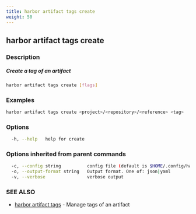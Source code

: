 ```yaml
---
title: harbor artifact tags create
weight: 50
---
```

## harbor artifact tags create

### Description

##### Create a tag of an artifact

```sh
harbor artifact tags create [flags]
```

### Examples

```sh
harbor artifact tags create <project>/<repository>/<reference> <tag>
```

### Options

```sh
  -h, --help   help for create
```

### Options inherited from parent commands

```sh
  -c, --config string          config file (default is $HOME/.config/harbor-cli/config.yaml)
  -o, --output-format string   Output format. One of: json|yaml
  -v, --verbose                verbose output
```

### SEE ALSO

* [harbor artifact tags](harbor-artifact-tags.md)	 - Manage tags of an artifact

